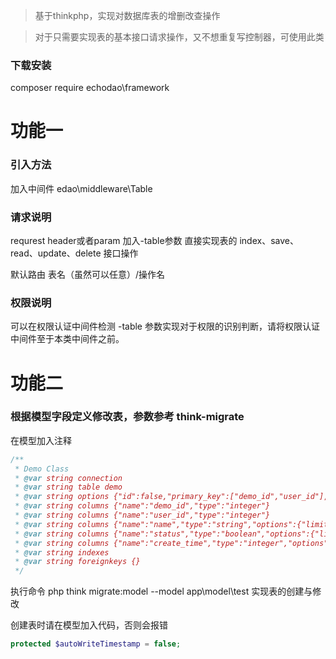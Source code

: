 > 基于thinkphp，实现对数据库表的增删改查操作

> 对于只需要实现表的基本接口请求操作，又不想重复写控制器，可使用此类

### 下载安装
composer require echodao\framework

# 功能一
### 引入方法
加入中间件 edao\middleware\Table

### 请求说明
requrest header或者param 加入-table参数 直接实现表的 index、save、read、update、delete 接口操作

默认路由 表名（虽然可以任意）/操作名

### 权限说明
可以在权限认证中间件检测 -table 参数实现对于权限的识别判断，请将权限认证中间件至于本类中间件之前。

# 功能二
### 根据模型字段定义修改表，参数参考 think-migrate
在模型加入注释
```php
/**
 * Demo Class
 * @var string connection
 * @var string table demo 
 * @var string options {"id":false,"primary_key":["demo_id","user_id"],"engine":"MyISAM","collation":"utf8_general_ci"}
 * @var string columns {"name":"demo_id","type":"integer"}
 * @var string columns {"name":"user_id","type":"integer"}
 * @var string columns {"name":"name","type":"string","options":{"limit":50,"comment":"标题"}}
 * @var string columns {"name":"status","type":"boolean","options":{"limit":1},"comment":"状态"}
 * @var string columns {"name":"create_time","type":"integer","options":{"null":true,"comment":"添加时间"}}
 * @var string indexes
 * @var string foreignkeys {}
 */
```

执行命令 php think migrate:model --model app\\model\\test 实现表的创建与修改

创建表时请在模型加入代码，否则会报错
```php
protected $autoWriteTimestamp = false;
```